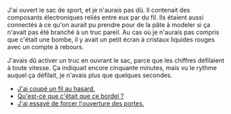 J'ai ouvert le sac de sport, et je n'aurais pas dû. Il contenait des composants électroniques reliés entre eux par du fil. Ils étaient aussi connectés à ce qu'on aurait pu prendre pour de la pâte à modeler si ça n'avait pas été branché à un truc pareil. Au cas où je n'aurais pas compris que c'était une bombe, il y avait un petit écran à cristaux liquides rouges avec un compte à rebours.

J'avais dû activer un truc en ouvrant le sac, parce que les chiffres défilaient à toute vitesse. Ça indiquait encore cinquante minutes, mais vu le rythme auquel ça défilait, je n'avais plus que quelques secondes.

* [J'ai coupé un fil au hasard.](couper.md)
* [Qu'est-ce que c'était que ce bordel ?](wtf.md)
* [J'ai essayé de forcer l'ouverture des portes.](ouverture.md)
